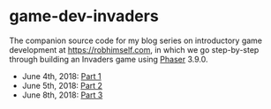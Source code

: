 # game-dev-invaders

The companion source code for my blog series on introductory game development at https://robhimself.com, in which we go step-by-step through building an Invaders game using [Phaser](https://phaser.io/) 3.9.0.

- June 4th, 2018: [Part 1](https://robhimself.com/2018-06-04-let-s-make-a-game-invaders-part-1)
- June 5th, 2018: [Part 2](https://robhimself.com/2018-06-05-let-s-make-a-game-invaders-part-2)
- June 8th, 2018: [Part 3](https://robhimself.com/2018-06-08-let-s-make-a-game-invaders-part-3)